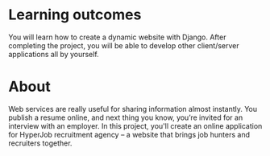 # Learning outcomes

You will learn how to create a dynamic website with Django. After completing the project, you will be able to develop other client/server applications all by yourself.

# About

Web services are really useful for sharing information almost instantly. You publish a resume online, and next thing you know, you’re invited for an interview with an employer. In this project, you'll create an online application for HyperJob recruitment agency – a website that brings job hunters and recruiters together.
